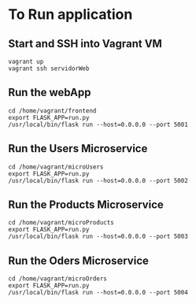 # To Run application

## Start and SSH into Vagrant VM 

```
vagrant up
vagrant ssh servidorWeb
```

## Run the webApp

```
cd /home/vagrant/frontend
export FLASK_APP=run.py
/usr/local/bin/flask run --host=0.0.0.0 --port 5001
```

## Run the Users Microservice

```
cd /home/vagrant/microUsers
export FLASK_APP=run.py
/usr/local/bin/flask run --host=0.0.0.0 --port 5002
```

## Run the Products Microservice

```
cd /home/vagrant/microProducts
export FLASK_APP=run.py
/usr/local/bin/flask run --host=0.0.0.0 --port 5003
```

## Run the Oders Microservice

```
cd /home/vagrant/microOrders
export FLASK_APP=run.py
/usr/local/bin/flask run --host=0.0.0.0 --port 5004
```
